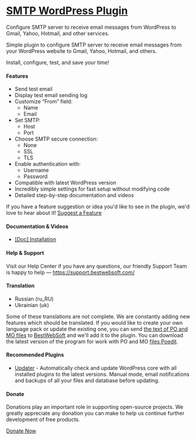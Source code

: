 <a href="http://bestwebsoft.com/products/wordpress/plugins/smtp/" target=_blank>SMTP WordPress Plugin</a>
========================

Configure SMTP server to receive email messages from WordPress to Gmail, Yahoo, Hotmail, and other services.

<p>Simple plugin to configure SMTP server to receive email messages from your WordPress website to Gmail, Yahoo, Hotmail, and others.</p>

<p>Install, configure, test, and save your time!</p>


<div class='video'></div>


<h4>Features</h4>

<ul>
<li>Send test email</li>
<li>Display test email sending log</li>
<li>Customize &#8220;From&#8221; field:

<ul>
<li>Name</li>
<li>Email</li>
</ul></li>
<li>Set SMTP:

<ul>
<li>Host</li>
<li>Port</li>
</ul></li>
<li>Choose SMTP secure connection:

<ul>
<li>None</li>
<li>SSL</li>
<li>TLS</li>
</ul></li>
<li>Enable authentication with:

<ul>
<li>Username</li>
<li>Password </li>
</ul></li>
<li>Compatible with latest WordPress version</li>
<li>Incredibly simple settings for fast setup without modifying code</li>
<li>Detailed step-by-step documentation and videos</li>
</ul>

<p>If you have a feature suggestion or idea you'd like to see in the plugin, we'd love to hear about it! <a href="https://support.bestwebsoft.com/hc/en-us/requests/new">Suggest a Feature</a></p>

<h4>Documentation &#38; Videos</h4>

<ul>
<li><a href="https://docs.google.com/document/d/1zCvr7FarorqcggQC1PcyjHaxadrCgS3-CMMw3JsvW1M/">[Doc] Installation</a></li>
</ul>

<h4>Help &#38; Support</h4>

<p>Visit our Help Center if you have any questions, our friendly Support Team is happy to help &#8212; <a href="https://support.bestwebsoft.com/">https://support.bestwebsoft.com/</a></p>

<h4>Translation</h4>

<ul>
<li>Russian (ru_RU)</li>
<li>Ukrainian (uk)</li>
</ul>

<p>Some of these translations are not complete. We are constantly adding new features which should be translated. If you would like to create your own language pack or update the existing one, you can send <a href="http://codex.wordpress.org/Translating_WordPress">the text of PO and MO files</a> to <a href="https://support.bestwebsoft.com/hc/en-us/requests/new">BestWebSoft</a> and we'll add it to the plugin. You can download the latest version of the program for work with PO and MO <a href="http://www.poedit.net/download.php">files Poedit</a>.</p>

<h4>Recommended Plugins</h4>

<ul>
<li><a href="https://bestwebsoft.com/products/wordpress/plugins/updater/?k=1d159d662eeb8f066701430a8681c9d8">Updater</a> - Automatically check and update WordPress core with all installed plugins to the latest versions. Manual mode, email notifications and backups of all your files and database before updating.</li>
</ul>

<h4>Donate</h4>

<p>Donations play an important role in supporting open-source projects. We greatly appreciate any donation you can make to help us continue further development of free products.</p>

<p><a href="https://bestwebsoft.com/donate/">Donate Now</a></p>